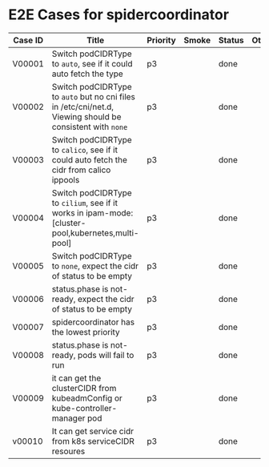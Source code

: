 # E2E Cases for spidercoordinator

| Case ID | Title                                                                                                     | Priority | Smoke | Status | Other |
| ------- | --------------------------------------------------------------------------------------------------------- | -------- | ----- | ------ | ----- |
| V00001  | Switch podCIDRType to `auto`, see if it could auto fetch the type                                         | p3       |       |  done  |       |
| V00002  | Switch podCIDRType to `auto` but no cni files in /etc/cni/net.d, Viewing should be consistent with `none` | p3       |       |  done  |       |
| V00003  | Switch podCIDRType to `calico`, see if it could auto fetch the cidr from calico ippools                   | p3       |       |  done  |       |
| V00004  | Switch podCIDRType to `cilium`, see if it works in ipam-mode: [cluster-pool,kubernetes,multi-pool]        | p3       |       |  done  |       |
| V00005  | Switch podCIDRType to `none`, expect the cidr of status to be empty                                       | p3       |       |  done  |       |
| V00006  | status.phase is not-ready, expect the cidr of status to be empty                                          | p3       |       |  done  |       |
| V00007  | spidercoordinator has the lowest priority                                                                 | p3       |       |  done  |       |
| V00008  | status.phase is not-ready, pods will fail to run                                                          | p3       |       |  done  |       |
| V00009 | it can get the clusterCIDR from kubeadmConfig or kube-controller-manager pod                               | p3       |       |  done  |       |
| v00010 | It can get service cidr from k8s serviceCIDR resoures                                                      | p3       |       |  done  |       |
